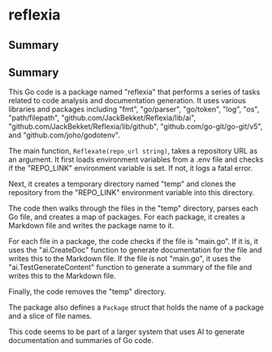 # reflexia

## Summary



## Summary

This Go code is a package named "reflexia" that performs a series of tasks related to code analysis and documentation generation. It uses various libraries and packages including "fmt", "go/parser", "go/token", "log", "os", "path/filepath", "github.com/JackBekket/Reflexia/lib/ai", "github.com/JackBekket/Reflexia/lib/github", "github.com/go-git/go-git/v5", and "github.com/joho/godotenv".

The main function, `Reflexate(repo_url string)`, takes a repository URL as an argument. It first loads environment variables from a .env file and checks if the "REPO_LINK" environment variable is set. If not, it logs a fatal error.

Next, it creates a temporary directory named "temp" and clones the repository from the "REPO_LINK" environment variable into this directory.

The code then walks through the files in the "temp" directory, parses each Go file, and creates a map of packages. For each package, it creates a Markdown file and writes the package name to it.

For each file in a package, the code checks if the file is "main.go". If it is, it uses the "ai.CreateDoc" function to generate documentation for the file and writes this to the Markdown file. If the file is not "main.go", it uses the "ai.TestGenerateContent" function to generate a summary of the file and writes this to the Markdown file.

Finally, the code removes the "temp" directory.

The package also defines a `Package` struct that holds the name of a package and a slice of file names.

This code seems to be part of a larger system that uses AI to generate documentation and summaries of Go code.


